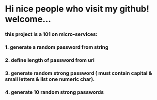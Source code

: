 # Hi nice people who visit my github! welcome...

### this project is a 101 on micro-services:
### 1. generate a random password from string 
### 2. define length of password from url
### 3. generate random strong password ( must contain capital & small letters & list one numeric char).
### 4. generate 10 random strong passwords